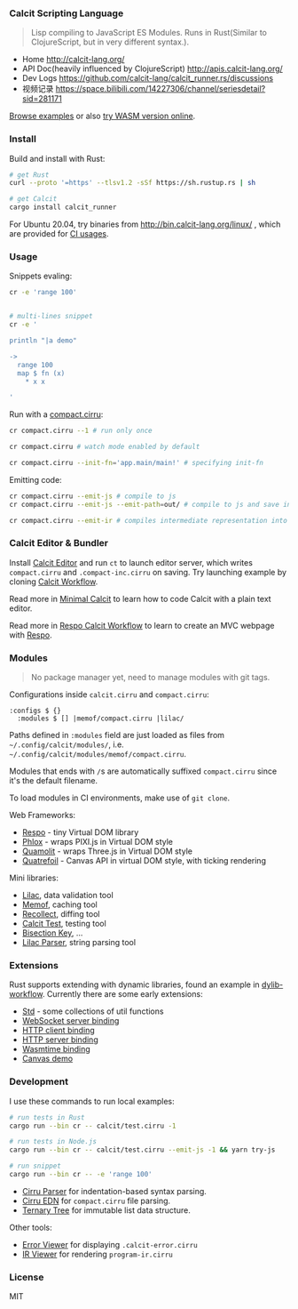 ### Calcit Scripting Language

> Lisp compiling to JavaScript ES Modules. Runs in Rust(Similar to ClojureScript, but in very different syntax.).

- Home http://calcit-lang.org/
- API Doc(heavily influenced by ClojureScript) http://apis.calcit-lang.org/
- Dev Logs https://github.com/calcit-lang/calcit_runner.rs/discussions
- 视频记录 https://space.bilibili.com/14227306/channel/seriesdetail?sid=281171

[Browse examples](https://github.com/calcit-lang/calcit_runner.rs/tree/main/calcit) or also [try WASM version online](https://github.com/calcit-lang/calcit-wasm-play).

### Install

Build and install with Rust:

```bash
# get Rust
curl --proto '=https' --tlsv1.2 -sSf https://sh.rustup.rs | sh

# get Calcit
cargo install calcit_runner
```

For Ubuntu 20.04, try binaries from http://bin.calcit-lang.org/linux/ , which are provided for [CI usages](https://github.com/calcit-lang/respo-calcit-workflow/blob/main/.github/workflows/upload.yaml#L28-L37).

### Usage

Snippets evaling:

```bash
cr -e 'range 100'


# multi-lines snippet
cr -e '

println "|a demo"

->
  range 100
  map $ fn (x)
    * x x

'
```

Run with a [compact.cirru](https://github.com/calcit-lang/lilac/blob/master/compact.cirru):

```bash
cr compact.cirru --1 # run only once

cr compact.cirru # watch mode enabled by default

cr compact.cirru --init-fn='app.main/main!' # specifying init-fn
```

Emitting code:

```bash
cr compact.cirru --emit-js # compile to js
cr compact.cirru --emit-js --emit-path=out/ # compile to js and save in `out/`

cr compact.cirru --emit-ir # compiles intermediate representation into program-ir.cirru
```

### Calcit Editor & Bundler

Install [Calcit Editor](https://github.com/calcit-lang/editor) and run `ct` to launch editor server,
which writes `compact.cirru` and `.compact-inc.cirru` on saving. Try launching example by cloning [Calcit Workflow](https://github.com/calcit-lang/calcit-workflow).

Read more in [Minimal Calcit](https://github.com/calcit-lang/minimal-calcit/blob/main/README.md) to learn how to code Calcit with a plain text editor.

Read more in [Respo Calcit Workflow](https://github.com/calcit-lang/respo-calcit-workflow) to learn to create an MVC webpage with [Respo](http://respo-mvc.org/).

### Modules

> No package manager yet, need to manage modules with git tags.

Configurations inside `calcit.cirru` and `compact.cirru`:

```cirru
:configs $ {}
  :modules $ [] |memof/compact.cirru |lilac/
```

Paths defined in `:modules` field are just loaded as files from `~/.config/calcit/modules/`,
i.e. `~/.config/calcit/modules/memof/compact.cirru`.

Modules that ends with `/`s are automatically suffixed `compact.cirru` since it's the default filename.

To load modules in CI environments, make use of `git clone`.

Web Frameworks:

- [Respo](https://github.com/Respo/respo.calcit) - tiny Virtual DOM library
- [Phlox](https://github.com/Phlox-GL/phlox) - wraps PIXI.js in Virtual DOM style
- [Quamolit](https://github.com/Quamolit/quamolit.calcit/) - wraps Three.js in Virtual DOM style
- [Quatrefoil](https://github.com/Quatrefoil-GL/quatrefoil) - Canvas API in virtual DOM style, with ticking rendering

Mini libraries:

- [Lilac](https://github.com/calcit-lang/lilac), data validation tool
- [Memof](https://github.com/calcit-lang/memof), caching tool
- [Recollect](https://github.com/calcit-lang/recollect), diffing tool
- [Calcit Test](https://github.com/calcit-lang/calcit-test), testing tool
- [Bisection Key](https://github.com/calcit-lang/bisection-key), ...
- [Lilac Parser](https://github.com/calcit-lang/lilac-parser), string parsing tool

### Extensions

Rust supports extending with dynamic libraries, found an example in [dylib-workflow](https://github.com/calcit-lang/dylib-workflow). Currently there are some early extensions:

- [Std](https://github.com/calcit-lang/calcit.std) - some collections of util functions
- [WebSocket server binding](https://github.com/calcit-lang/calcit-wss)
- [HTTP client binding](https://github.com/calcit-lang/calcit-fetch)
- [HTTP server binding](https://github.com/calcit-lang/calcit-http)
- [Wasmtime binding](https://github.com/calcit-lang/calcit_wasmtime)
- [Canvas demo](https://github.com/calcit-lang/calcit-paint)

### Development

I use these commands to run local examples:

```bash
# run tests in Rust
cargo run --bin cr -- calcit/test.cirru -1

# run tests in Node.js
cargo run --bin cr -- calcit/test.cirru --emit-js -1 && yarn try-js

# run snippet
cargo run --bin cr -- -e 'range 100'
```

- [Cirru Parser](https://github.com/Cirru/parser.rs) for indentation-based syntax parsing.
- [Cirru EDN](https://github.com/Cirru/cirru-edn.rs) for `compact.cirru` file parsing.
- [Ternary Tree](https://github.com/calcit-lang/ternary-tree.rs) for immutable list data structure.

Other tools:

- [Error Viewer](https://github.com/calcit-lang/calcit-error-viewer) for displaying `.calcit-error.cirru`
- [IR Viewer](https://github.com/calcit-lang/calcit-ir-viewer) for rendering `program-ir.cirru`

### License

MIT

